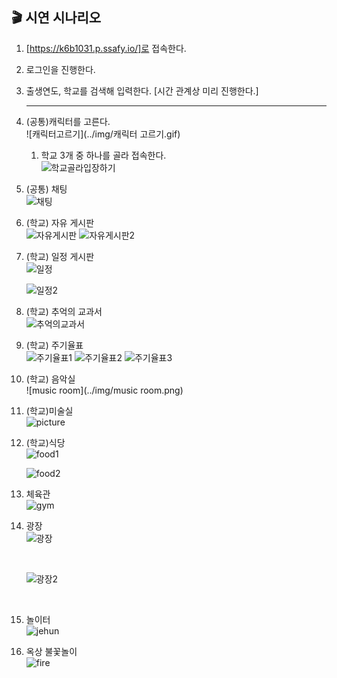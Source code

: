 ## 🎬 시연 시나리오

1. [https://k6b1031.p.ssafy.io/]로 접속한다. 

2. 로그인을 진행한다. 

3. 출생연도, 학교를 검색해 입력한다.  [시간 관계상 미리 진행한다.] 

   ---

4. (공통)캐릭터를 고른다. <br/>
   ![캐릭터고르기](../img/캐릭터 고르기.gif)
   
   1. 학교 3개 중 하나를 골라 접속한다. <br/>
      ![학교골라입장하기](../img/학교골라입장하기.gif)
   
5. (공통) 채팅 <br/>
   ![채팅](../img/채팅.gif)

6.  (학교) 자유 게시판 <br/>
   ![자유게시판](../img/게시판글쓰기.gif)
   ![자유게시판2](../img/댓글달기.gif)

7. (학교) 일정 게시판 <br/>
   ![일정](../img/일정게시판1.PNG)
   <br/>

   ![일정2](../img/일정게시판2.PNG)
   <br/>
   
8. (학교) 추억의 교과서 <br/>
   ![추억의교과서](../img/추억의교과서.gif)

9. (학교) 주기율표 <br/>
   ![주기율표1](../img/주기율표1.gif)
   ![주기율표2](../img/주기율표2.gif)
   ![주기율표3](../img/주기율표3.gif)

10. (학교) 음악실  <br/>
    ![music room](../img/music room.png)
    <br/>
    
11. (학교)미술실 <br/>
    ![picture](../img/picture.PNG)

12. (학교)식당  <br/>
    ![food1](../img/food.png)
    <br/>
    
    ![food2](../img/food2.png)
    
13. 체육관 <br/>
    ![gym](../img/gym.gif)

14. 광장 <br/>
    ![광장](../img/광장.png)
    
    <br/>
    
    ![광장2](../img/광장2.png)
    
    <br/>
    
15. 놀이터  <br/>
    ![jehun](../img/jehun.PNG) 

16. 옥상 불꽃놀이 <br/>
    ![fire](../img/fire.gif)